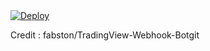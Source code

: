 <a href="https://heroku.com/deploy?template=https://github.com/milkteawu/TradingView_Bot">
  <img src="https://www.herokucdn.com/deploy/button.svg" alt="Deploy">
</a>


Credit : fabston/TradingView-Webhook-Botgit 